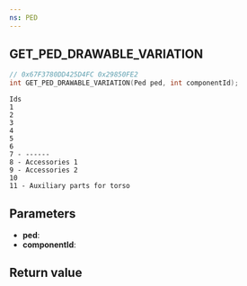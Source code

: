 ```yaml
---
ns: PED
---
```

## GET_PED_DRAWABLE_VARIATION

```c
// 0x67F3780DD425D4FC 0x29850FE2
int GET_PED_DRAWABLE_VARIATION(Ped ped, int componentId);
```

```
Ids  
1   
2   
3   
4   
5   
6   
7 - ------  
8 - Accessories 1  
9 - Accessories 2  
10  
11 - Auxiliary parts for torso  
```

## Parameters
* **ped**: 
* **componentId**: 

## Return value
